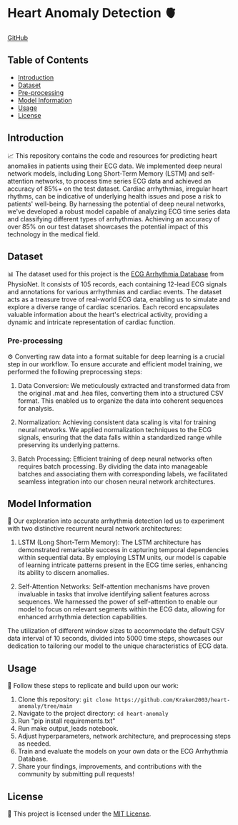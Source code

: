 # Heart Anomaly Detection 🫀

[GitHub]([https://github.com/Kraken2003/heart-anomaly/tree/main])

## Table of Contents

- [Introduction](#introduction)
- [Dataset](#dataset)
- [Pre-processing](#pre-processing)
- [Model Information](#model-information)
- [Usage](#usage)
- [License](#license)

## Introduction

📈 This repository contains the code and resources for predicting heart anomalies in patients using their ECG data. We implemented deep neural network models, including Long Short-Term Memory (LSTM) and self-attention networks, to process time series ECG data and achieved an accuracy of 85%+ on the test dataset.
Cardiac arrhythmias, irregular heart rhythms, can be indicative of underlying health issues and pose a risk to patients' well-being. By harnessing the potential of deep neural networks, we've developed a robust model capable of analyzing ECG time series data and classifying different types of arrhythmias. Achieving an accuracy of over 85% on our test dataset showcases the potential impact of this technology in the medical field.

## Dataset

📊 The dataset used for this project is the [ECG Arrhythmia Database](https://physionet.org/content/ecg-arrhythmia/1.0.0/) from PhysioNet. It consists of 105 records, each containing 12-lead ECG signals and annotations for various arrhythmias and cardiac events.
The dataset acts as a treasure trove of real-world ECG data, enabling us to simulate and explore a diverse range of cardiac scenarios. Each record encapsulates valuable information about the heart's electrical activity, providing a dynamic and intricate representation of cardiac function.

### Pre-processing

⚙️ Converting raw data into a format suitable for deep learning is a crucial step in our workflow. To ensure accurate and efficient model training, we performed the following preprocessing steps:

1. Data Conversion: We meticulously extracted and transformed data from the original .mat and .hea files, converting them into a structured CSV format. This enabled us to organize the data into coherent sequences for analysis.

2. Normalization: Achieving consistent data scaling is vital for training neural networks. We applied normalization techniques to the ECG signals, ensuring that the data falls within a standardized range while preserving its underlying patterns.

3. Batch Processing: Efficient training of deep neural networks often requires batch processing. By dividing the data into manageable batches and associating them with corresponding labels, we facilitated seamless integration into our chosen neural network architectures.

## Model Information

🧠 Our exploration into accurate arrhythmia detection led us to experiment with two distinctive recurrent neural network architectures:

1. LSTM (Long Short-Term Memory): The LSTM architecture has demonstrated remarkable success in capturing temporal dependencies within sequential data. By employing LSTM units, our model is capable of learning intricate patterns present in the ECG time series, enhancing its ability to discern anomalies.

2. Self-Attention Networks: Self-attention mechanisms have proven invaluable in tasks that involve identifying salient features across sequences. We harnessed the power of self-attention to enable our model to focus on relevant segments within the ECG data, allowing for enhanced arrhythmia detection capabilities.

The utilization of different window sizes to accommodate the default CSV data interval of 10 seconds, divided into 5000 time steps, showcases our dedication to tailoring our model to the unique characteristics of ECG data.

## Usage

🚀 Follow these steps to replicate and build upon our work:

1. Clone this repository: `git clone https://github.com/Kraken2003/heart-anomaly/tree/main`
2. Navigate to the project directory: `cd heart-anomaly`
3. Run "pip install requirements.txt"
4. Run make output_leads notebook.
5. Adjust hyperparameters, network architecture, and preprocessing steps as needed.
6. Train and evaluate the models on your own data or the ECG Arrhythmia Database.
7. Share your findings, improvements, and contributions with the community by submitting pull requests!

## License

📜 This project is licensed under the [MIT License]([LICENSE](https://github.com/Kraken2003/heart-anomaly/blob/main/LICENSE)https://github.com/Kraken2003/heart-anomaly/blob/main/LICENSE).
